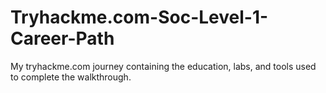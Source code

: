 # Tryhackme.com-Soc-Level-1-Career-Path
My tryhackme.com journey containing the education, labs, and tools used to complete the walkthrough.
